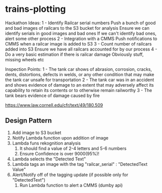 # trains-plotting

Hackathon Ideas:
1 - Identify Railcar serial numbers
    Push a bunch of good and bad images of railcars to the S3 bucket for analysis
        Ensure we can identify serials in good images and bad ones
            If we can't identify bad ones, alert some other process
2 - Integration with a CMMS
    Push notifications to CMMS when a railcar image is added to S3
3 - Count number of railcars added into S3
    Ensure we have all railcars accounted for by our process
4 - Do a very basic estimation if there is railcar damage
    Obviously stuff, missing wheels etc

Inspection Points:
1 - The tank car shows of abrasion, corrosion, cracks, dents, distortions, defects in welds, or any other condition that may make the tank car unsafe for transportation
2 - The tank car was in an accident and shows evidence of damage to an extent that may adversely affect its capability to retain its contents or to otherwise remain railworthy
3 - The tank bears evidence of damage caused by fire

<https://www.law.cornell.edu/cfr/text/49/180.509>

## Design Pattern

1. Add image to S3 bucket
2. Notify Lambda function upon addition of image
3. Lambda funs rekognition analysis
    1. It should find a value of 2-4 letters and 5-6 numbers
    2. Ensure Confidence is over 9000(95%)!
4. Lambda selects the "Detected Text"
5. Lambda tags an image with the tag "railcar_serial" : "DetectedText Value"
6. Alert/Notify off of the tagging update (if possible only for "DetectedText")
    1. Run Lambda function to alert a CMMS (dumby api)
